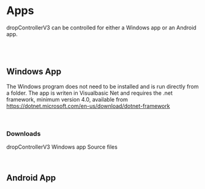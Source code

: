 
# Apps

dropControllerV3 can be controlled for either a Windows app or an Android app.

<br>
<br>

## Windows App

The Windows program does not need to be installed and is run directly from a folder. The app is writen in Visualbasic Net and requires the .net framework, minimum version 4.0, available from https://dotnet.microsoft.com/en-us/download/dotnet-framework

<br>

### Downloads

dropControllerV3 Windows app
Source files


<br>



## Android App

<br>
<br>

<br>
<br>

<br>
<br>


